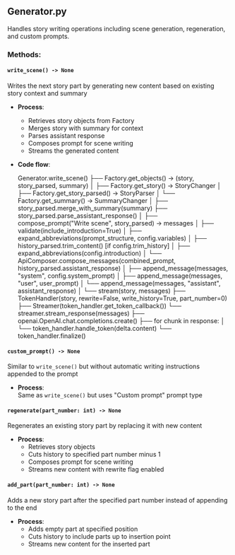 ## Generator.py
Handles story writing operations including scene generation, regeneration, and custom prompts.

### Methods:

#### `write_scene() -> None`
Writes the next story part by generating new content based on existing story context and summary  

- **Process**: 
  - Retrieves story objects from Factory
  - Merges story with summary for context
  - Parses assistant response
  - Composes prompt for scene writing
  - Streams the generated content

- **Code flow**:

  Generator.write_scene()
    ├── Factory.get_objects() → (story, story_parsed, summary)
    │   ├── Factory.get_story() → StoryChanger
    │   ├── Factory.get_story_parsed() → StoryParser
    │   └── Factory.get_summary() → SummaryChanger
    │
    ├── story_parsed.merge_with_summary(summary)
    ├── story_parsed.parse_assistant_response()
    │
    ├── compose_prompt("Write scene", story_parsed) → messages
    │   ├── validate(include_introduction=True)
    │   ├── expand_abbreviations(prompt_structure, config.variables)
    │   ├── history_parsed.trim_content() [if config.trim_history]
    │   ├── expand_abbreviations(config.introduction)
    │   └── ApiComposer.compose_messages(combined_prompt, history_parsed.assistant_response)
    │       ├── append_message(messages, "system", config.system_prompt)
    │       ├── append_message(messages, "user", user_prompt)
    │       └── append_message(messages, "assistant", assistant_response)
    │
    └── stream(story, messages)
        ├── TokenHandler(story, rewrite=False, write_history=True, part_number=0)
        ├── Streamer(token_handler.get_token_callback())
        └── streamer.stream_response(messages)
            ├── openai.OpenAI.chat.completions.create()
            ├── for chunk in response:
            │   └── token_handler.handle_token(delta.content)
            └── token_handler.finalize()

#### `custom_prompt() -> None`
Similar to `write_scene()` but without automatic writing instructions appended to the prompt  

- **Process**:  
Same as `write_scene()` but uses "Custom prompt" prompt type

#### `regenerate(part_number: int) -> None`
Regenerates an existing story part by replacing it with new content

- **Process**:
  - Retrieves story objects
  - Cuts history to specified part number minus 1
  - Composes prompt for scene writing
  - Streams new content with rewrite flag enabled

#### `add_part(part_number: int) -> None`
Adds a new story part after the specified part number instead of appending to the end

- **Process**:
  - Adds empty part at specified position
  - Cuts history to include parts up to insertion point
  - Streams new content for the inserted part

